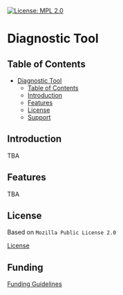 [![License: MPL 2.0](https://img.shields.io/badge/License-MPL_2.0-brightgreen.svg)](https://opensource.org/licenses/MPL-2.0)

# Diagnostic Tool

## Table of Contents
- [Diagnostic Tool](#cuisine-trove)
  - [Table of Contents](#table-of-contents)
  - [Introduction](#introduction)
  - [Features](#features)
  - [License](#license)
  - [Support](#funding)


## Introduction

TBA

## Features

TBA

##  License

Based on `Mozilla Public License 2.0`

[License](../docs/LICENSE)

## Funding

[Funding Guidelines](../docs/FUNDING.MD)
